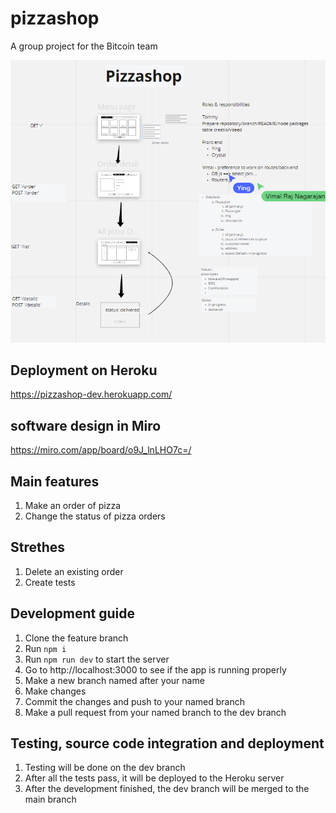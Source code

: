 # pizzashop
A group project for the Bitcoin team

![](screenshot.png)

## Deployment on Heroku
https://pizzashop-dev.herokuapp.com/

## software design in Miro
https://miro.com/app/board/o9J_lnLHO7c=/

## Main features

1. Make an order of pizza
1. Change the status of pizza orders

##  Strethes
1. Delete an existing order
1. Create tests

## Development guide
1. Clone the feature branch
1. Run `npm i`
1. Run `npm run dev` to start the server 
1. Go to http://localhost:3000 to see if the app is running properly
1. Make a new branch named after your name
1. Make changes
1. Commit the changes and push to your named branch
1. Make a pull request from your named branch to the dev branch

## Testing, source code integration and deployment
1. Testing will be done on the dev branch
1. After all the tests pass, it will be deployed to the Heroku server
1. After the development finished, the dev branch will be merged to the main branch